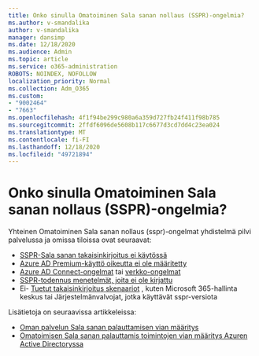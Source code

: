 ```yaml
---
title: Onko sinulla Omatoiminen Sala sanan nollaus (SSPR)-ongelmia?
ms.author: v-smandalika
author: v-smandalika
manager: dansimp
ms.date: 12/18/2020
ms.audience: Admin
ms.topic: article
ms.service: o365-administration
ROBOTS: NOINDEX, NOFOLLOW
localization_priority: Normal
ms.collection: Adm_O365
ms.custom:
- "9002464"
- "7663"
ms.openlocfilehash: 4f1f94be299c980a6a359d727fb24f411f98b785
ms.sourcegitcommit: 2ffdf6096de5608b117c6677d3cd7dd4c23ea024
ms.translationtype: MT
ms.contentlocale: fi-FI
ms.lasthandoff: 12/18/2020
ms.locfileid: "49721894"
---
```

# <a name="having-self-service-password-reset-sspr-problems"></a>Onko sinulla Omatoiminen Sala sanan nollaus (SSPR)-ongelmia?

Yhteinen Omatoiminen Sala sanan nollaus (sspr)-ongelmat yhdistelmä pilvi palvelussa ja omissa tiloissa ovat seuraavat:

- [SSPR-Sala sanan takaisinkirjoitus ei käytössä](https://docs.microsoft.com/azure/active-directory/authentication/tutorial-enable-sspr-writeback)
- [Azure AD Premium-käyttö oikeutta ei ole määritetty](https://docs.microsoft.com/azure/active-directory/authentication/concept-sspr-licensing)
- [Azure AD Connect-ongelmat](https://docs.microsoft.com/azure/active-directory/hybrid/tshoot-connect-sync-errors) tai [verkko-ongelmat](https://docs.microsoft.com/azure/active-directory/hybrid/tshoot-connect-connectivity)
- [SSPR-todennus menetelmät, joita ei ole kirjattu](https://mysignins.microsoft.com/security-info)
- Ei- [Tuetut takaisinkirjoitus skenaariot](https://docs.microsoft.com/azure/active-directory/authentication/concept-sspr-writeback#unsupported-writeback-operations) , kuten Microsoft 365-hallinta keskus tai Järjestelmänvalvojat, jotka käyttävät sspr-versiota


Lisätietoja on seuraavissa artikkeleissa:

- [Oman palvelun Sala sanan palauttamisen vian määritys](https://docs.microsoft.com/azure/active-directory/authentication/troubleshoot-sspr)
- [Omatoimisen Sala sanan palauttamis toimintojen vian määritys Azuren Active Directoryssa](https://docs.microsoft.com/azure/active-directory/authentication/troubleshoot-sspr-writeback)
